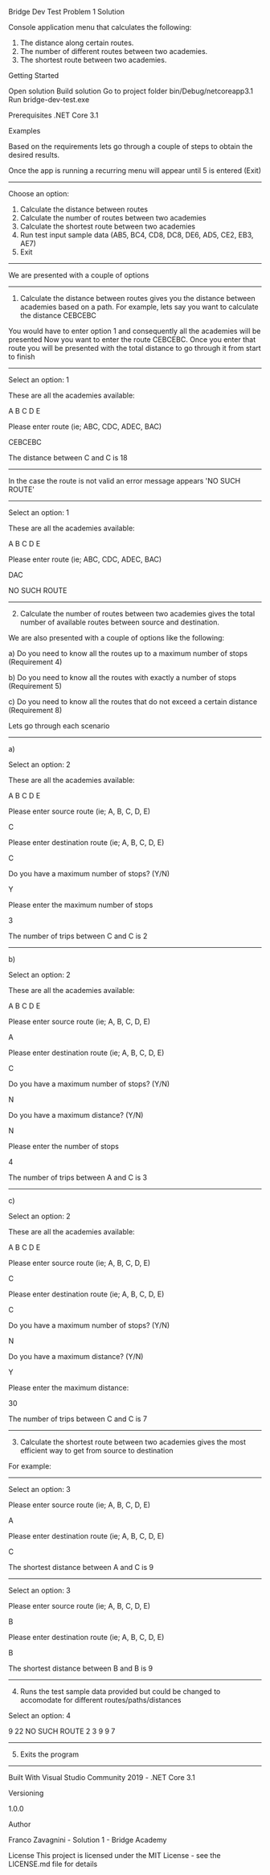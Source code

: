 Bridge Dev Test Problem 1 Solution

Console application menu that calculates the following:

1. The distance along certain routes.
2. The number of different routes between two academies.
3. The shortest route between two academies.

Getting Started

Open solution
Build solution
Go to project folder bin/Debug/netcoreapp3.1
Run bridge-dev-test.exe

Prerequisites
.NET Core 3.1

Examples

Based on the requirements lets go through a couple of steps to obtain the desired results.

Once the app is running a recurring menu will appear until 5 is entered (Exit)

---------------------------------------------------------------------------
Choose an option:

1) Calculate the distance between routes
2) Calculate the number of routes between two academies
3) Calculate the shortest route between two academies
4) Run test input sample data (AB5, BC4, CD8, DC8, DE6, AD5, CE2, EB3, AE7)
5) Exit
---------------------------------------------------------------------------

We are presented with a couple of options

----------------------------------------------------------------------------------------------------------------------------------------------------------------------

1) Calculate the distance between routes gives you the distance between academies based on a path. For example, lets say you want to calculate the distance CEBCEBC

You would have to enter option 1 and consequently all the academies will be presented 
Now you want to enter the route CEBCEBC. Once you enter that route you will be presented with the total distance to go through it from start to finish

---------------------------------------------------------------------------
Select an option: 1

These are all the academies available:

A B C D E

Please enter route (ie; ABC, CDC, ADEC, BAC)

CEBCEBC

The distance between C and C is 18

---------------------------------------------------------------------------

In the case the route is not valid an error message appears 'NO SUCH ROUTE'

---------------------------------------------------------------------------

Select an option: 1

These are all the academies available:

A B C D E

Please enter route (ie; ABC, CDC, ADEC, BAC)

DAC

NO SUCH ROUTE

----------------------------------------------------------------------------------------------------------------------------------------------------------------------

2) Calculate the number of routes between two academies gives the total number of available routes between source and destination.

We are also presented with a couple of options like the following:

a) Do you need to know all the routes up to a maximum number of stops (Requirement 4)

b) Do you need to know all the routes with exactly a number of stops (Requirement 5)

c) Do you need to know all the routes that do not exceed a certain distance (Requirement 8)

Lets go through each scenario

---------------------------------------------------------------------
a) 

Select an option: 2

These are all the academies available:

A B C D E

Please enter source route (ie; A, B, C, D, E)

C

Please enter destination route (ie; A, B, C, D, E)

C

Do you have a maximum number of stops? (Y/N)

Y

Please enter the maximum number of stops

3

The number of trips between C and C is 2

---------------------------------------------------------------------	

b)

Select an option: 2

These are all the academies available:

A B C D E

Please enter source route (ie; A, B, C, D, E)

A

Please enter destination route (ie; A, B, C, D, E)

C

Do you have a maximum number of stops? (Y/N)

N

Do you have a maximum distance? (Y/N)

N

Please enter the number of stops

4

The number of trips between A and C is 3  

---------------------------------------------------------------------

c)

Select an option: 2

These are all the academies available:

A B C D E

Please enter source route (ie; A, B, C, D, E)

C

Please enter destination route (ie; A, B, C, D, E)

C

Do you have a maximum number of stops? (Y/N)

N

Do you have a maximum distance? (Y/N)

Y

Please enter the maximum distance:

30

The number of trips between C and C is 7

---------------------------------------------------------------------

3) Calculate the shortest route between two academies gives the most efficient way to get from source to destination

For example:

---------------------------------------------------------------------
Select an option: 3

Please enter source route (ie; A, B, C, D, E)

A

Please enter destination route (ie; A, B, C, D, E)

C

The shortest distance between A and C is 9

---------------------------------------------------------------------
Select an option: 3

Please enter source route (ie; A, B, C, D, E)

B

Please enter destination route (ie; A, B, C, D, E)

B

The shortest distance between B and B is 9

---------------------------------------------------------------------

4) Runs the test sample data provided but could be changed to accomodate for different routes/paths/distances

Select an option: 4

9 
22 
NO SUCH ROUTE 
2 
3 
9 
9 
7 

---------------------------------------------------------------------

5) Exits the program

---------------------------------------------------------------------


Built With
Visual Studio Community 2019 - .NET Core 3.1

Versioning

1.0.0

Author

Franco Zavagnini - Solution 1 - Bridge Academy

License
This project is licensed under the MIT License - see the LICENSE.md file for details


